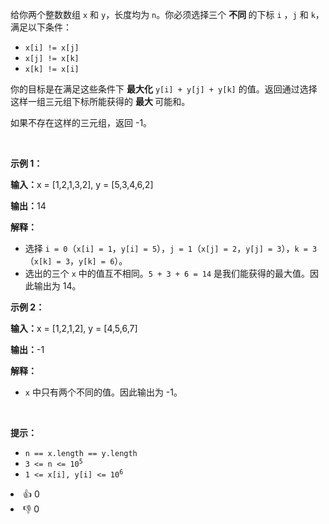 <p>给你两个整数数组 <code>x</code> 和 <code>y</code>，长度均为 <code>n</code>。你必须选择三个&nbsp;<strong>不同&nbsp;</strong>的下标&nbsp;<code>i</code>&nbsp;，<code>j</code> 和 <code>k</code>，满足以下条件：</p>

<ul> 
 <li><code>x[i] != x[j]</code></li> 
 <li><code>x[j] != x[k]</code></li> 
 <li><code>x[k] != x[i]</code></li> 
</ul>

<p>你的目标是在满足这些条件下&nbsp;<strong>最大化</strong> <code>y[i] + y[j] + y[k]</code> 的值。返回通过选择这样一组三元组下标所能获得的&nbsp;<strong>最大&nbsp;</strong>可能和。</p>

<p>如果不存在这样的三元组，返回 -1。</p>

<p>&nbsp;</p>

<p><strong class="example">示例 1：</strong></p>

<div class="example-block"> 
 <p><strong>输入：</strong><span class="example-io">x = [1,2,1,3,2], y = [5,3,4,6,2]</span></p> 
</div>

<p><strong>输出：</strong><span class="example-io">14</span></p>

<p><strong>解释：</strong></p>

<ul> 
 <li>选择 <code>i = 0</code>（<code>x[i] = 1</code>，<code>y[i] = 5</code>），<code>j = 1</code>（<code>x[j] = 2</code>，<code>y[j] = 3</code>），<code>k = 3</code>（<code>x[k] = 3</code>，<code>y[k] = 6</code>）。</li> 
 <li>选出的三个 <code>x</code> 中的值互不相同。<code>5 + 3 + 6 = 14</code> 是我们能获得的最大值。因此输出为 14。</li> 
</ul>

<p><strong class="example">示例 2：</strong></p>

<div class="example-block"> 
 <p><strong>输入：</strong><span class="example-io">x = [1,2,1,2], y = [4,5,6,7]</span></p> 
</div>

<p><strong>输出：</strong><span class="example-io">-1</span></p>

<p><strong>解释：</strong></p>

<ul> 
 <li><code>x</code> 中只有两个不同的值。因此输出为 -1。</li> 
</ul>

<p>&nbsp;</p>

<p><strong>提示：</strong></p>

<ul> 
 <li><code>n == x.length == y.length</code></li> 
 <li><code>3 &lt;= n &lt;= 10<sup>5</sup></code></li> 
 <li><code>1 &lt;= x[i], y[i] &lt;= 10<sup>6</sup></code></li> 
</ul>

<div><li>👍 0</li><li>👎 0</li></div>